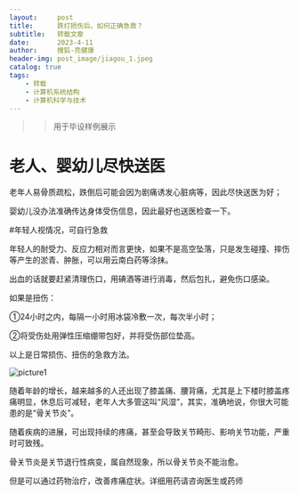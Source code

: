 ```yaml
---
layout:     post
title:      跌打损伤后，如何正确急救？
subtitle:   转载文章
date:       2023-4-11
author:     搜狐-亮健康
header-img: post_image/jiagou_1.jpeg
catalog: true
tags:
    - 转载
    - 计算机系统结构
    - 计算机科学与技术
---
```

>> 用于毕设样例展示

# 老人、婴幼儿尽快送医

老年人易骨质疏松，跌倒后可能会因为剧痛诱发心脏病等，因此尽快送医为好；

婴幼儿没办法准确传达身体受伤信息，因此最好也送医检查一下。


#年轻人视情况，可自行急救

年轻人的耐受力、反应力相对而言更快，如果不是高空坠落，只是发生碰撞、摔伤等产生的淤青、肿胀，可以用云南白药等涂抹。

出血的话就要赶紧清理伤口，用碘酒等进行消毒，然后包扎，避免伤口感染。

如果是扭伤：

①24小时之内，每隔一小时用冰袋冷敷一次，每次半小时；

②将受伤处用弹性压缩绷带包好，并将受伤部位垫高。

以上是日常损伤、扭伤的急救方法。

![picture1](https://p1.itc.cn/images01/20220727/0bbe519d82834d37b5eb29f1d479a9b4.jpeg)

随着年龄的增长，越来越多的人还出现了膝盖痛、腰背痛，尤其是上下楼时膝盖疼痛明显，休息后可减轻，老年人大多管这叫“风湿”，其实，准确地说，你很大可能患的是“骨关节炎”。

随着疾病的进展，可出现持续的疼痛，甚至会导致关节畸形、影响关节功能，严重时可致残。

骨关节炎是关节退行性病变，属自然现象，所以骨关节炎不能治愈。

但是可以通过药物治疗，改善疼痛症状。详细用药请咨询医生或药师

